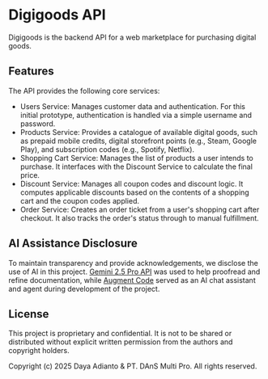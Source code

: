 # Digigoods API

Digigoods is the backend API for a web marketplace for purchasing digital goods.

## Features

The API provides the following core services:

- Users Service: Manages customer data and authentication. For this initial prototype, authentication is handled via a simple username and password.
- Products Service: Provides a catalogue of available digital goods, such as prepaid mobile credits, digital storefront points (e.g., Steam, Google Play), and subscription codes (e.g., Spotify, Netflix).
- Shopping Cart Service: Manages the list of products a user intends to purchase. It interfaces with the Discount Service to calculate the final price.
- Discount Service: Manages all coupon codes and discount logic. It computes applicable discounts based on the contents of a shopping cart and the coupon codes applied.
- Order Service: Creates an order ticket from a user's shopping cart after checkout. It also tracks the order's status through to manual fulfillment.

## AI Assistance Disclosure

To maintain transparency and provide acknowledgements, we disclose the use of AI in this project.
[Gemini 2.5 Pro API](https://cloud.google.com/vertex-ai/generative-ai/docs/models/gemini/2-5-pro) was used to help proofread and refine documentation, while [Augment Code](https://www.augmentcode.com/) served as an AI chat assistant and agent during development of the project.

## License

This project is proprietary and confidential.
It is not to be shared or distributed without explicit written permission from the authors and copyright holders.

Copyright (c) 2025 Daya Adianto & PT. DAnS Multi Pro. All rights reserved.
